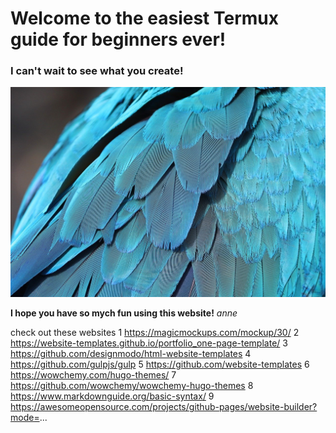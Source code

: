 # Welcome to the easiest Termux guide for beginners ever!
### I can't wait to see what you create!

![Pixabay_Feater](pic/assets/parrot-feathers-6619082_1280.jpg)

**I hope you have so mych fun using this website!**
*anne*

check out these websites
1 https://magicmockups.com/mockup/30/
2 https://website-templates.github.io/portfolio_one-page-template/
3 https://github.com/designmodo/html-website-templates
4 https://github.com/gulpjs/gulp
5 https://github.com/website-templates
6 https://wowchemy.com/hugo-themes/
7 https://github.com/wowchemy/wowchemy-hugo-themes
8 https://www.markdownguide.org/basic-syntax/
9 https://awesomeopensource.com/projects/github-pages/website-builder?mode=...